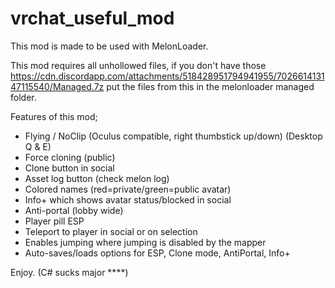 # vrchat_useful_mod
This mod is made to be used with MelonLoader.

This mod requires all unhollowed files, if you don't have those https://cdn.discordapp.com/attachments/518428951794941955/702661413147115540/Managed.7z
put the files from this in the melonloader managed folder.

Features of this mod;
- Flying / NoClip (Oculus compatible, right thumbstick up/down) (Desktop Q & E)
- Force cloning (public)
- Clone button in social
- Asset log button (check melon log)
- Colored names (red=private/green=public avatar)
- Info+ which shows avatar status/blocked in social
- Anti-portal (lobby wide)
- Player pill ESP
- Teleport to player in social or on selection
- Enables jumping where jumping is disabled by the mapper
- Auto-saves/loads options for ESP, Clone mode, AntiPortal, Info+

Enjoy. (C# sucks major ****)
